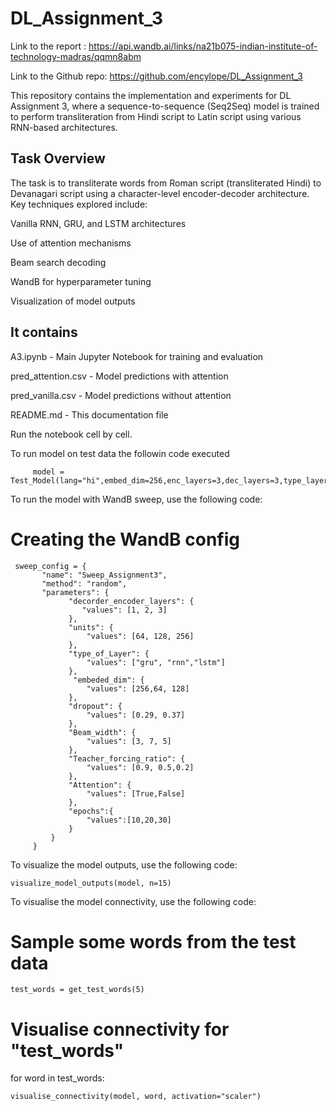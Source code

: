 # DL_Assignment_3
Link to the report : https://api.wandb.ai/links/na21b075-indian-institute-of-technology-madras/qqmn8abm

Link to the Github repo: https://github.com/encylope/DL_Assignment_3

This repository contains the implementation and experiments for DL Assignment 3, where a sequence-to-sequence (Seq2Seq) model is trained to perform transliteration from Hindi script to Latin script using various RNN-based architectures.
## Task Overview

The task is to transliterate words from Roman script (transliterated Hindi) to Devanagari script using a character-level encoder-decoder architecture. Key techniques explored include:

Vanilla RNN, GRU, and LSTM architectures

Use of attention mechanisms

Beam search decoding

WandB for hyperparameter tuning

Visualization of model outputs 

## It contains

A3.ipynb -	Main Jupyter Notebook for training and evaluation

pred_attention.csv	- Model predictions with attention

pred_vanilla.csv	- Model predictions without attention

README.md	- This documentation file

Run the notebook cell by cell.

To run model on test data the followin code executed

         model = Test_Model(lang="hi",embed_dim=256,enc_layers=3,dec_layers=3,type_layer="lstm",units=256,dropout=0.2,attention=True)     
To run the model with WandB sweep, use the following code:

# Creating the WandB config

     sweep_config = {
           "name": "Sweep_Assignment3",
           "method": "random",
           "parameters": {
                 "decorder_encoder_layers": {
                    "values": [1, 2, 3]
                 },
                 "units": {
                     "values": [64, 128, 256]
                 },
                 "type_of_Layer": {
                     "values": ["gru", "rnn","lstm"]
                 },
                  "embeded_dim": {
                     "values": [256,64, 128]
                 },
                 "dropout": {
                     "values": [0.29, 0.37]
                 },
                 "Beam_width": {
                     "values": [3, 7, 5]
                 },
                 "Teacher_forcing_ratio": {
                     "values": [0.9, 0.5,0.2]
                 },
                 "Attention": {
                     "values": [True,False]
                 },
                 "epochs":{
                     "values":[10,20,30]
                 }
             }
         }

To visualize the model outputs, use the following code:

    visualize_model_outputs(model, n=15)

To visualise the model connectivity, use the following code:
# Sample some words from the test data

    test_words = get_test_words(5)

# Visualise connectivity for "test_words"

for word in test_words:

    visualise_connectivity(model, word, activation="scaler")



